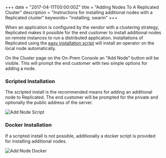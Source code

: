 +++
date = "2017-04-11T00:00:00Z"
title = "Adding Nodes To A Replicated Cluster"
description = "Instructions for installing additional nodes with a Replicated cluster"
keywords= "installing, swarm"
+++

When an application is configured by the vendor with a clustering strategy, Replicated makes it possible for the end customer to install additional nodes on remote instances to run a distributed application. Installations of Replicated using the [easy installation script](/distributing-an-application/installing/#easy-installation) will install an operator on the local node automatically.

On the Cluster page on the On-Prem Console an "Add Node" button will be visible. This will prompt the end customer with two simple options for adding a node.

### Scripted Installation
The scripted install is the recommended means for adding an additional node to Replicated. The end customer will be prompted for the private and optionally the public address of the server.

![Add Node Script](/static/add-node-script.png)

### Docker Installation
If a scripted install is not possible, additionally a docker script is provided for installing additional nodes.

![Add Node Docker](/static/add-node-docker.png)
